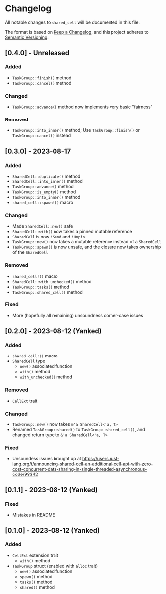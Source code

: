 # Changelog
All notable changes to `shared_cell` will be documented in this file.

The format is based on [Keep a Changelog], and this project adheres to
[Semantic Versioning].

## [0.4.0] - Unreleased
### Added
 - `TaskGroup::finish()` method
 - `TaskGroup::cancel()` method

### Changed
 - `TaskGroup::advance()` method now implements very basic "fairness"

### Removed
 - `TaskGroup::into_inner()` method; Use `TaskGroup::finish()` or
   `TaskGroup::cancel()` instead

## [0.3.0] - 2023-08-17
### Added
 - `SharedCell::duplicate()` method
 - `SharedCell::into_inner()` method
 - `TaskGroup::advance()` method
 - `TaskGroup::is_empty()` method
 - `TaskGroup::into_inner()` method
 - `shared_cell::spawn!()` macro

### Changed
 - Made `SharedCell::new()` safe
 - `SharedCell::with()` now takes a pinned mutable reference
 - `SharedCell` is now `!Send` and `!Unpin`
 - `TaskGroup::new()` now takes a mutable reference instead of a `SharedCell`
 - `TaskGroup::spawn()` is now unsafe, and the closure now takes ownership of
   the `SharedCell`

### Removed
 - `shared_cell!()` macro
 - `SharedCell::with_unchecked()` method
 - `TaskGroup::tasks()` method
 - `TaskGroup::shared_cell()` method

### Fixed
 - More (hopefully all remaining) unsoundness corner-case issues

## [0.2.0] - 2023-08-12 (Yanked)
### Added
 - `shared_cell!()` macro
 - `SharedCell` type
   - `new()` associated function
   - `with()` method
   - `with_unchecked()` method

### Removed
 - `CellExt` trait

### Changed
 - `TaskGroup::new()` now takes `&'a SharedCell<'a, T>`
 - Renamed `TaskGroup::shared()` to `TaskGroup::shared_cell()`, and changed
   return type to `&'a SharedCell<'a, T>`

### Fixed
 - Unsoundess issues brought up at <https://users.rust-lang.org/t/announcing-shared-cell-an-additional-cell-api-with-zero-cost-concurrent-data-sharing-in-single-threaded-asynchronous-code/98342>

## [0.1.1] - 2023-08-12 (Yanked)
### Fixed
 - Mistakes in README

## [0.1.0] - 2023-08-12 (Yanked)
### Added
 - `CellExt` extension trait
   - `with()` method
 - `TaskGroup` struct (enabled with `alloc` trait)
   - `new()` associated function
   - `spawn()` method
   - `tasks()` method
   - `shared()` method

[Keep a Changelog]: https://keepachangelog.com/en/1.0.0/
[Semantic Versioning]: https://github.com/AldaronLau/semver/blob/stable/README.md
